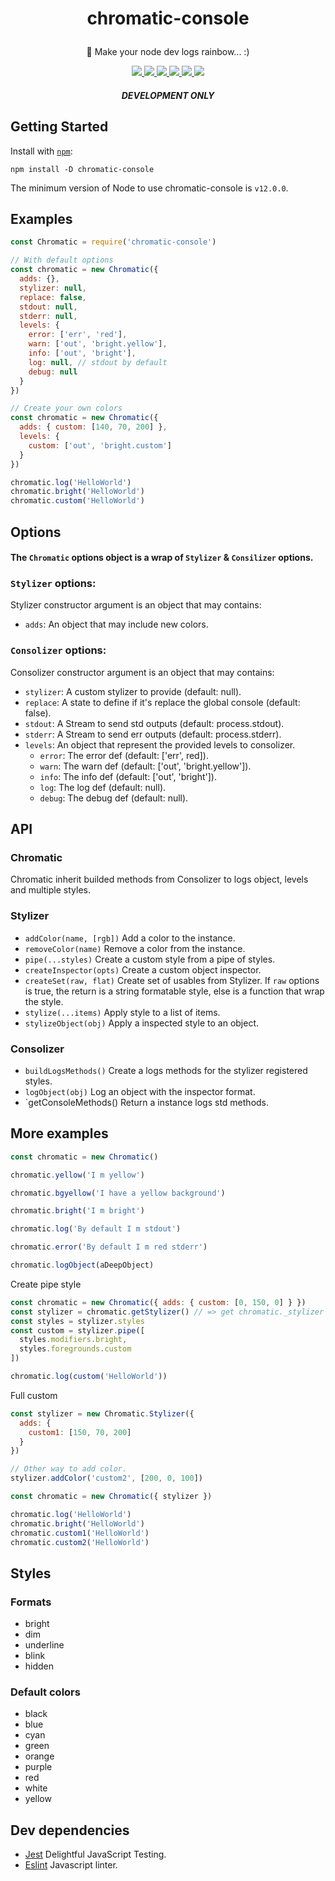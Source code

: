 <h1 align="center">
  <p>chromatic-console</p>
</h1>

<p align="center">🌈 Make your node dev logs rainbow... :)</p>

<p align="center">
  <a alt="Build Status" href="https://travis-ci.com/JuMastro/chromatic-console">
    <img src="https://img.shields.io/travis/JuMastro/chromatic-console.svg?longCache=true">
  </a>
  <a alt="Npm version" href="https://www.npmjs.com/package/chromatic-console?activeTab=versions">
    <img src="https://img.shields.io/npm/v/chromatic-console.svg?longCache=true&logo=npm">
  </a>
  <a alt="Node requierement version" href="https://github.com/JuMastro/chromatic-console/blob/master/package.json">
    <img src="https://img.shields.io/node/v/chromatic-console.svg?longCache=true">
  </a>
  <a alt="Dependencies" href="https://github.com/JuMastro/chromatic-console/blob/master/package.json">
    <img src="https://img.shields.io/david/JuMastro/chromatic-console.svg?longCache=true">
  </a>
  <a alt="Test Coverage" href="https://codeclimate.com/github/JuMastro/chromatic-console/test_coverage">
    <img src="https://api.codeclimate.com/v1/badges/37437a701dbb9584f5e4/test_coverage">
  </a>
  <a alt="Maintainability" href="https://codeclimate.com/github/JuMastro/chromatic-console/maintainability">
    <img src="https://api.codeclimate.com/v1/badges/37437a701dbb9584f5e4/maintainability">
  </a>
</p>

<h5 align="center"><p>DEVELOPMENT ONLY</p></h5>

## Getting Started

Install with [`npm`](https://www.npmjs.com/):
```
npm install -D chromatic-console
```
The minimum version of Node to use chromatic-console is `v12.0.0`.

## Examples
```javascript
const Chromatic = require('chromatic-console')

// With default options
const chromatic = new Chromatic({
  adds: {},
  stylizer: null,
  replace: false,
  stdout: null,
  stderr: null,
  levels: {
    error: ['err', 'red'],
    warn: ['out', 'bright.yellow'],
    info: ['out', 'bright'],
    log: null, // stdout by default
    debug: null
  }
})

// Create your own colors
const chromatic = new Chromatic({
  adds: { custom: [140, 70, 200] },
  levels: {
    custom: ['out', 'bright.custom']
  }
})

chromatic.log('HelloWorld')
chromatic.bright('HelloWorld')
chromatic.custom('HelloWorld')
```

## Options

#### The `Chromatic` options object is a wrap of `Stylizer` & `Consilizer` options.

### `Stylizer` options:

Stylizer constructor argument is an object that may contains:
  - `adds`: An object that may include new colors.

### `Consolizer` options:

Consolizer constructor argument is an object that may contains:
  - `stylizer`: A custom stylizer to provide (default: null).
  - `replace`: A state to define if it's replace the global console (default: false).
  - `stdout`: A Stream to send std outputs (default: process.stdout).
  - `stderr`: A Stream to send err outputs (default: process.stderr).
  - `levels`: An object that represent the provided levels to consolizer.
    - `error`: The error def (default: ['err', red]).
    - `warn`: The warn def (default: ['out', 'bright.yellow']).
    - `info`: The info def (default: ['out', 'bright']).
    - `log`: The log def (default: null).
    - `debug`: The debug def (default: null).

## API

### Chromatic

Chromatic inherit builded methods from Consolizer to logs object, levels and multiple styles.

### Stylizer

  - `addColor(name, [rgb])` Add a color to the instance.
  - `removeColor(name)` Remove a color from the instance.
  - `pipe(...styles)` Create a custom style from a pipe of styles.
  - `createInspector(opts)` Create a custom object inspector.
  - `createSet(raw, flat)` Create set of usables from Stylizer. If `raw` options is true, the return is a string formatable style, else is a function that wrap the style.
  - `stylize(...items)` Apply style to a list of items.
  - `stylizeObject(obj)` Apply a inspected style to an object.

### Consolizer

- `buildLogsMethods()` Create a logs methods for the stylizer registered styles.
- `logObject(obj)` Log an object with the inspector format.
- `getConsoleMethods() Return a instance logs std methods. 

## More examples

```javascript
const chromatic = new Chromatic()

chromatic.yellow('I m yellow')

chromatic.bgyellow('I have a yellow background')

chromatic.bright('I m bright')

chromatic.log('By default I m stdout')

chromatic.error('By default I m red stderr')

chromatic.logObject(aDeepObject)
```

Create pipe style
```javascript
const chromatic = new Chromatic({ adds: { custom: [0, 150, 0] } })
const stylizer = chromatic.getStylizer() // => get chromatic._stylizer
const styles = stylizer.styles
const custom = stylizer.pipe([
  styles.modifiers.bright,
  styles.foregrounds.custom
])

chromatic.log(custom('HelloWorld'))
```

Full custom
```javascript
const stylizer = new Chromatic.Stylizer({
  adds: {
    custom1: [150, 70, 200]
  }
})

// Other way to add color.
stylizer.addColor('custom2', [200, 0, 100])

const chromatic = new Chromatic({ stylizer })

chromatic.log('HelloWorld')
chromatic.bright('HelloWorld')
chromatic.custom1('HelloWorld')
chromatic.custom2('HelloWorld')
```

## Styles

### Formats

- bright
- dim
- underline
- blink
- hidden

### Default colors

- black
- blue
- cyan
- green
- orange
- purple
- red
- white
- yellow

## Dev dependencies

- [Jest](https://github.com/facebook/jest) Delightful JavaScript Testing.
- [Eslint](https://github.com/eslint/eslint) Javascript linter.
